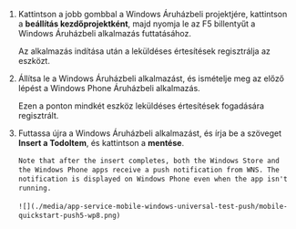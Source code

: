 
1. Kattintson a jobb gombbal a Windows Áruházbeli projektjére, kattintson a **beállítás kezdőprojektként**, majd nyomja le az F5 billentyűt a Windows Áruházbeli alkalmazás futtatásához.
   
    Az alkalmazás indítása után a leküldéses értesítések regisztrálja az eszközt.
2. Állítsa le a Windows Áruházbeli alkalmazást, és ismételje meg az előző lépést a Windows Phone Áruházbeli alkalmazás.
   
    Ezen a ponton mindkét eszköz leküldéses értesítések fogadására regisztrált.
3. Futtassa újra a Windows Áruházbeli alkalmazást, és írja be a szöveget **Insert a TodoItem**, és kattintson a **mentése**.
   
       Note that after the insert completes, both the Windows Store and the Windows Phone apps receive a push notification from WNS. The notification is displayed on Windows Phone even when the app isn't running.
   
       ![](./media/app-service-mobile-windows-universal-test-push/mobile-quickstart-push5-wp8.png)

